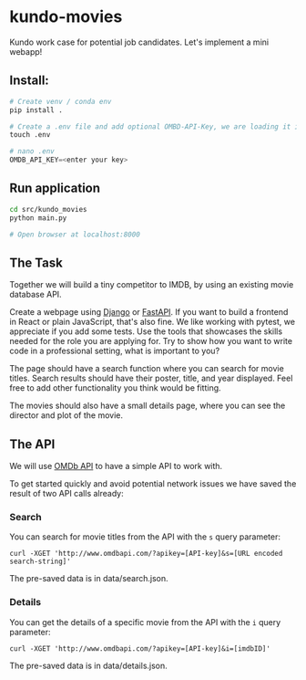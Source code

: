 # kundo-movies
Kundo work case for potential job candidates. Let's implement a mini webapp!

## Install:
``` python
# Create venv / conda env
pip install .

# Create a .env file and add optional OMBD-API-Key, we are loading it in as a environment variable
touch .env

# nano .env
OMDB_API_KEY=<enter your key>
```

## Run application
``` bash 
cd src/kundo_movies
python main.py

# Open browser at localhost:8000
```

## The Task

Together we will build a tiny competitor to IMDB, by using an existing
movie database API.

Create a webpage using [Django](https://www.djangoproject.com/) or [FastAPI](https://fastapi.tiangolo.com/). If you want to build a frontend in React or plain JavaScript, that's also fine. 
We like working with pytest, we appreciate if you add some tests. 
Use the tools that showcases the skills needed for the role you are applying for. Try to show how
you want to write code in a professional setting, what is important to you?


The page should have a search function where you can search for movie
titles. Search results should have their poster, title, and year
displayed. Feel free to add other functionality you think would be fitting.

The movies should also have a small details page,
where you can see the director and plot of the movie.

## The API
We will use [OMDb API](http://www.omdbapi.com/) to have a simple API to work with.

To get started quickly and avoid potential network issues we have saved
the result of two API calls already:

### Search
You can search for movie titles from the API with the `s` query parameter:

    curl -XGET 'http://www.omdbapi.com/?apikey=[API-key]&s=[URL encoded search-string]'

The pre-saved data is in data/search.json.

### Details
You can get the details of a specific movie from the API with the `i` query parameter:

    curl -XGET 'http://www.omdbapi.com/?apikey=[API-key]&i=[imdbID]'

The pre-saved data is in data/details.json.
